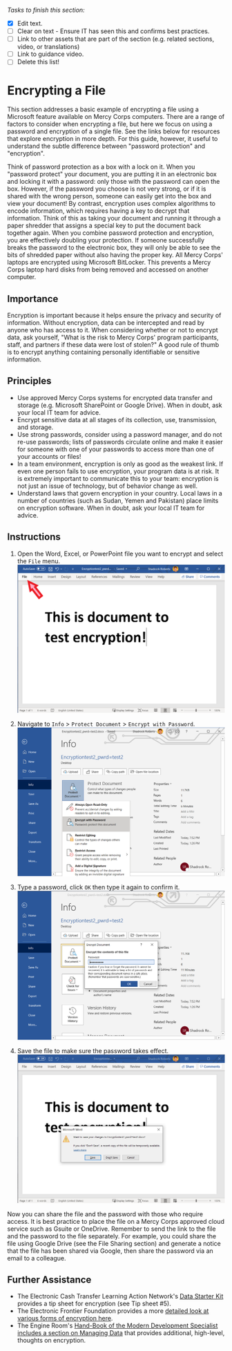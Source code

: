 *Tasks to finish this section:*
- [X] Edit text.
- [ ] Clear on text - Ensure IT has seen this and confirms best practices.
- [ ] Link to other assets that are part of the section (e.g. related sections, video, or translations)
- [ ] Link to guidance video.
- [ ] Delete this list!

# Encrypting a File
This section addresses a basic example of encrypting a file using a Microsoft feature available on Mercy Corps computers. There are a range of factors to consider when encrypting a file, but here we focus on using a password and encryption of a single file. See the links below for resources that explore encryption in more depth. For this guide, however, it useful to understand the subtle difference between "password protection" and "encryption".

Think of password protection as a box with a lock on it. When you "password protect" your document, you are putting it in an electronic box and locking it with a password: only those with the password can open the box. However, if the password you choose is not very strong, or if it is shared with the wrong person, someone can easily get into the box and view your document! By contrast, encryption uses complex algorithms to encode information, which requires having a key to decrypt that information. Think of this as taking your document and running it through a paper shredder that assigns a special key to put the document back together again. When you combine password protection and encryption, you are effectively doubling your protection. If someone successfully breaks the password to the electronic box, they will only be able to see the bits of shredded paper without also having the proper key. All Mercy Corps' laptops are encrypted using Microsoft BitLocker. This prevents a Mercy Corps laptop hard disks from being removed and accessed on another computer.

## Importance
Encryption is important because it helps ensure the privacy and security of information. Without encryption, data can be intercepted and read by anyone who has access to it. When considering whether or not to encrypt data, ask yourself, "What is the risk to Mercy Corps' program participants, staff, and partners if these data were lost of stolen?" A good rule of thumb is to encrypt anything containing personally identifiable or sensitive information.

## Principles
- Use approved Mercy Corps systems for encrypted data transfer and storage (e.g. Microsoft SharePoint or Google Drive). When in doubt, ask your local IT team for advice.
- Encrypt sensitive data at all stages of its collection, use, transmission, and storage.
- Use strong passwords, consider using a password manager, and do not re-use passwords; lists of passwords circulate online and make it easier for someone with one of your passwords to access more than one of your accounts or files!
- In a team environment, encryption is only as good as the weakest link. If even one person fails to use encryption, your program data is at risk. It is extremely important to communicate this to your team: encryption is not just an issue of technology, but of behavior change as well.
- Understand laws that govern encryption in your country. Local laws in a number of countries (such as Sudan, Yemen and Pakistan) place limits on encryption software. When in doubt, ask your local IT team for advice.

## Instructions

1. Open the Word, Excel, or PowerPoint file you want to encrypt and select the `File` menu.
![Uploading a file](images/Encrypt1.png)

2. Navigate to `Info` > `Protect Document` > `Encrypt with Password`.
![Uploading a file](images/Encrypt3.png)

3. Type a password, click `OK` then type it again to confirm it.
![Uploading a file](images/Encrypt4.png)

4. Save the file to make sure the password takes effect.
![Uploading a file](images/Encrypt5.png)

Now you can share the file and the password with those who require access. It is best practice to place the file on a Mercy Corps approved cloud service such as Gsuite or OneDrive. Remember to send the link to the file and the password to the file separately. For example, you could share the file using Google Drive (see the File Sharing section) and generate a notice that the file has been shared via Google, then share the password via an email to a colleague.

## Further Assistance
- The Electronic Cash Transfer Learning Action Network's [Data Starter Kit](https://www.calpnetwork.org/wp-content/uploads/2020/06/DataStarterKitforFieldStaffELAN.pdf) provides a tip sheet for encryption (see Tip sheet #5).
- The Electronic Frontier Foundation provides a more [detailed look at various forms of encryption here](https://ssd.eff.org/en/module/what-should-i-know-about-encryption).
- The Engine Room's [Hand-Book of the Modern Development Specialist includes a section on Managing Data](https://the-engine-room.github.io/responsible-data-handbook/) that provides additional, high-level, thoughts on encryption.
